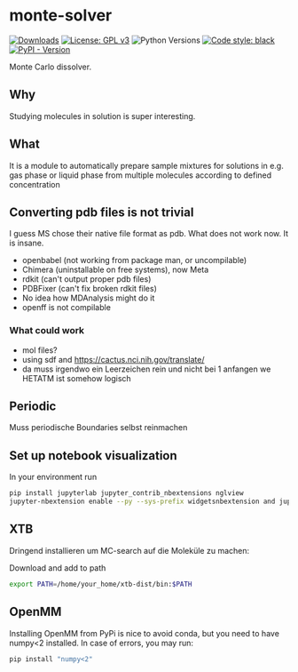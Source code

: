 # monte-solver


[![Downloads](https://static.pepy.tech/personalized-badge/mond?period=total&units=international_system&left_color=orange&right_color=blue&left_text=Downloads)](https://pepy.tech/project/mond)
[![License: GPL v3](https://img.shields.io/badge/License-GPL_v3-blue.svg)](https://www.gnu.org/licenses/gpl-3.0)
![Python Versions](https://img.shields.io/badge/python-3.8%20%7C%203.9%20%7C%203.10%20%7C%203.11%20%7C-blue)
<a href="https://github.com/psf/black"><img alt="Code style: black" src="https://img.shields.io/badge/code%20style-black-000000.svg"></a>
[![PyPI - Version](https://img.shields.io/pypi/v/mond.svg)](https://pypi.org/project/mond)

Monte Carlo dissolver.

## Why

Studying molecules in solution is super interesting. 

## What

It is a module to automatically prepare sample mixtures for solutions in e.g. gas phase or liquid phase
from multiple molecules according to defined concentration

## Converting pdb files is not trivial

I guess MS chose their native file format as pdb. 
What does not work now. It is insane. 

* openbabel (not working from package man, or uncompilable) 
* Chimera (uninstallable on free systems), now Meta
* rdkit (can't output proper pdb files)
* PDBFixer (can't fix broken rdkit files)
* No idea how MDAnalysis might do it 
* openff is not compilable

### What could work 

* mol files?
* using sdf and https://cactus.nci.nih.gov/translate/
* da muss irgendwo ein Leerzeichen rein und nicht bei 1 anfangen we HETATM ist somehow logisch

## Periodic

Muss periodische Boundaries selbst reinmachen



## Set up notebook visualization

In your environment run


```bash
pip install jupyterlab jupyter_contrib_nbextensions nglview
jupyter-nbextension enable --py --sys-prefix widgetsnbextension and jupyter-nbextension enable nglview --py --sys-prefix
```

## XTB

Dringend installieren um MC-search auf die Moleküle zu machen: 

Download and add to path
```bash 
export PATH=/home/your_home/xtb-dist/bin:$PATH
```

## OpenMM 

Installing OpenMM from PyPi is nice to avoid conda, but you need to have numpy<2 installed. In case
of errors, you may run: 

```bash
pip install "numpy<2"
```